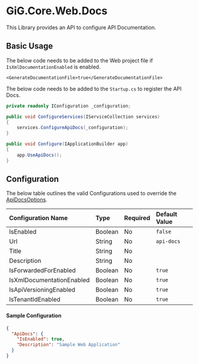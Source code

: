 # GiG.Core.Web.Docs

This Library provides an API to configure API Documentation.

## Basic Usage

The below code needs to be added to the Web project file if `IsXmlDocumentationEnabled` is enabled.

```
<GenerateDocumentationFile>true</GenerateDocumentationFile>
```

The below code needs to be added to the `Startup.cs` to register the API Docs. 

```csharp
private readonly IConfiguration _configuration;

public void ConfigureServices(IServiceCollection services)
{
    services.ConfigureApiDocs(_configuration);
}

public void Configure(IApplicationBuilder app)
{
    app.UseApiDocs();
}
```

## Configuration

The below table outlines the valid Configurations used to override the [ApiDocsOptions](../src/GiG.Core.Web.Docs/Abstractions/ApiDocsOptions.cs).

| Configuration Name        | Type    | Required | Default Value |
|:--------------------------|:--------|:---------|:--------------|
| IsEnabled                 | Boolean | No       | `false`       |
| Url                       | String  | No       | `api-docs`    |
| Title                     | String  | No       | <null>        |
| Description               | String  | No       | <null>        |
| IsForwardedForEnabled     | Boolean | No       | `true`        |
| IsXmlDocumentationEnabled | Boolean | No       | `true`        |
| IsApiVersioningEnabled    | Boolean | No       | `true`        |
| IsTenantIdEnabled         | Boolean | No       | `true`        |

#### Sample Configuration

```json
{
  "ApiDocs": {
    "IsEnabled": true,
    "Description": "Sample Web Application"
  }
}
```

